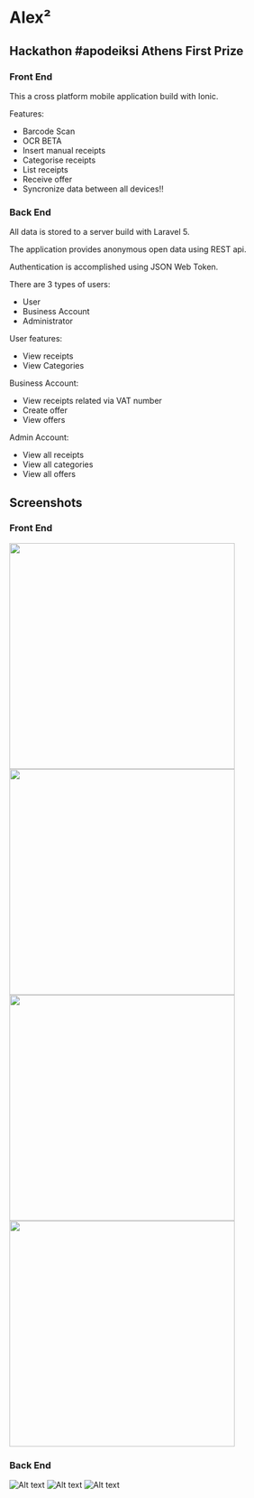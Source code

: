 # Alex²
## Hackathon #apodeiksi Athens First Prize

### Front End
This a cross platform mobile application build with Ionic.

Features:
* Barcode Scan
* OCR BETA
* Insert manual receipts
* Categorise receipts
* List receipts
* Receive offer
* Syncronize data between all devices!!

### Back End
All data is stored to a server build with Laravel 5.

The application provides anonymous open data using REST api.

Authentication is accomplished using JSON Web Token.

There are 3 types of users:
* User
* Business Account
* Administrator

User features:
* View receipts
* View Categories

Business Account:
* View receipts related via VAT number
* Create offer
* View offers

Admin Account:
* View all receipts
* View all categories
* View all offers

## Screenshots
### Front End
<img src="http://i.imgur.com/3DGMsAt.png" width="400px"/>
<img src="http://i.imgur.com/lp7TPU3.png" width="400px"/>
<img src="http://i.imgur.com/sunbO9V.png" width="400px"/>
<img src="http://i.imgur.com/SRF6JrB.png" width="400px"/>


### Back End
![Alt text](http://i.imgur.com/xrjFXeG.png "Optional title")
![Alt text](http://i.imgur.com/h0qhw9X.png "Optional title")
![Alt text](http://i.imgur.com/LPjN39X.png "Optional title")
